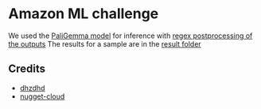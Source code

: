 # Amazon ML challenge

We used the [PaliGemma model](https://github.com/dhzdhd/amazonml-2024/blob/master/app/src/paligemma.ipynb) for inference with [regex postprocessing of the outputs](https://github.com/dhzdhd/amazonml-2024/blob/master/app/src/postprocess.py)
The results for a sample are in the [result folder](https://github.com/dhzdhd/amazonml-2024/tree/master/app/result)

## Credits

- [dhzdhd](https://github.com/dhzdhd)
- [nugget-cloud](https://github.com/nugget-cloud)
